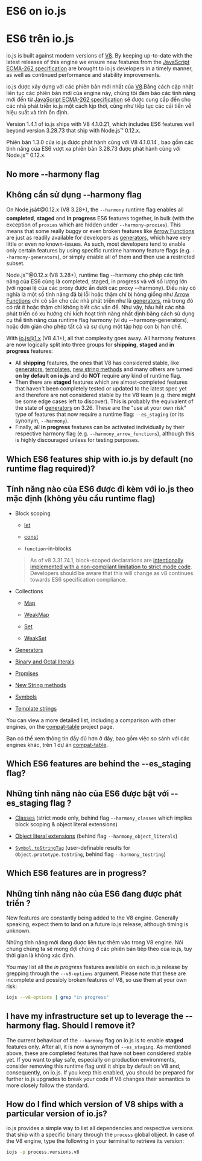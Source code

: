 # ES6 on io.js

# ES6 trên io.js

io.js is built against modern versions of [V8](https://code.google.com/p/v8/). By keeping up-to-date with the latest releases of this engine we ensure new features from the [JavaScript ECMA-262 specification](http://www.ecma-international.org/publications/standards/Ecma-262.htm) are brought to io.js developers in a timely manner, as well as continued performance and stability improvements.

io.js được xây dựng với các phiên bản mới nhất của [V8](https://code.google.com/p/v8/).Bằng cách cập nhật liên tục các phiên bản mới của engine này, chúng tôi đảm bảo các tính năng mới đến từ [JavaScript ECMA-262 specification](http://www.ecma-international.org/publications/standards/Ecma-262.htm) sẽ được cung cấp đến cho các nhà phát triển io.js một cách kịp thời, cũng như tiếp tục các cải tiến về hiệu suất và tính ổn định.

Version 1.4.1 of io.js ships with V8 4.1.0.21, which includes ES6 features well beyond version 3.28.73 that ship with Node.js™ 0.12.x.

Phiên bản 1.3.0 của io.js được phát hành cùng với V8 4.1.0.14 , bao gồm các tính năng của ES6 vượt xa phiên bản 3.28.73 được phát hành cùng với Node.js™ 0.12.x.

## No more --harmony flag

## Không cần sử dụng --harmony flag

On Node.jsâ¢@0.12.x (V8 3.28+), the `--harmony` runtime flag enables all **completed**, **staged** and **in progress** ES6 features together, in bulk (with the exception of `proxies` which are hidden under `--harmony-proxies`). This means that some really buggy or even broken features like [Arrow Functions](https://developer.mozilla.org/en-US/docs/Web/JavaScript/Reference/Functions/Arrow_functions) are just as readily available for developers as [generators](https://developer.mozilla.org/en-US/docs/Web/JavaScript/Reference/Statements/function*), which have very little or even no known-issues. As such, most developers tend to enable only certain features by using specific runtime harmony feature flags (e.g. `--harmony-generators`), or simply enable all of them and then use a restricted subset.

Node.js™@0.12.x (V8 3.28+), runtime flag --harmony cho phép các tính năng của ES6 cùng là completed, staged, in progress và với số lượng lớn (với ngoại lệ của các proxy được ẩn dưới các proxy --harmony). Điều này có nghĩa là một số tính năng đã bị lỗi hoăc thậm chí bị hỏng giống như [Arrow Functions](https://developer.mozilla.org/en-US/docs/Web/JavaScript/Reference/Functions/Arrow_functions) chi có sẵn cho các nhà phát triển như là [generators](https://developer.mozilla.org/en-US/docs/Web/JavaScript/Reference/Statements/function*), mà trong đó có rất ít hoặc thậm chí không biết các vấn đề. Như vậy, hầu hết các nhà phát triển có xu hướng chỉ kích hoạt tính năng nhất định bằng cách sử dụng cụ thể tính năng của runtime flag harmony (ví dụ --harmony-generators), hoặc đơn giản cho phép tất cả và sự dụng một tập hợp con bị hạn chế.

With io.js@1.x (V8 4.1+), all that complexity goes away. All harmony features are now logically split into three groups for **shipping**, **staged** and **in progress** features:

*   All **shipping** features, the ones that V8 has considered stable, like [generators](https://developer.mozilla.org/en-US/docs/Web/JavaScript/Reference/Statements/function*), [templates](https://developer.mozilla.org/en-US/docs/Web/JavaScript/Reference/template_strings), [new string methods](https://developer.mozilla.org/en-US/docs/Web/JavaScript/New_in_JavaScript/ECMAScript_6_support_in_Mozilla#Additions_to_the_String_object) and many others are turned **on by default on io.js** and do **NOT** require any kind of runtime flag.
*   Then there are **staged** features which are almost-completed features that haven't been completely tested or updated to the latest spec yet and therefore are not considered stable by the V8 team (e.g. there might be some edge cases left to discover). This is probably the equivalent of the state of [generators](https://developer.mozilla.org/en-US/docs/Web/JavaScript/Reference/Statements/function*) on 3.26. These are the "use at your own risk" type of features that now require a runtime flag: `--es_staging` (or its synonym, `--harmony`).
*   Finally, all **in progress** features can be activated individually by their respective harmony flag (e.g. `--harmony_arrow_functions`), although this is highly discouraged unless for testing purposes.

## Which ES6 features ship with io.js by default (no runtime flag required)?

## Tính năng nào của ES6 được đi kèm với io.js theo mặc định (không yêu cầu runtime flag)


*   Block scoping

    *   [let](https://developer.mozilla.org/en-US/docs/Web/JavaScript/Reference/Statements/let)

    *   [const](https://developer.mozilla.org/en-US/docs/Web/JavaScript/Reference/Statements/const)

    *   `function`-in-blocks

    >As of v8 3.31.74.1, block-scoped declarations are [intentionally implemented with a non-compliant limitation to strict mode code](https://groups.google.com/forum/#!topic/v8-users/3UXNCkAU8Es). Developers should be aware that this will change as v8 continues towards ES6 specification compliance.

*   Collections

    *   [Map](https://developer.mozilla.org/en-US/docs/Web/JavaScript/Reference/Global_Objects/Map)

    *   [WeakMap](https://developer.mozilla.org/en-US/docs/Web/JavaScript/Reference/Global_Objects/WeakMap)

    *   [Set](https://developer.mozilla.org/en-US/docs/Web/JavaScript/Reference/Global_Objects/Set)

    *   [WeakSet](https://developer.mozilla.org/en-US/docs/Web/JavaScript/Reference/Global_Objects/WeakSet)

*   [Generators](https://developer.mozilla.org/en-US/docs/Web/JavaScript/Reference/Statements/function*)

*   [Binary and Octal literals](https://developer.mozilla.org/en-US/docs/Web/JavaScript/Reference/Lexical_grammar#Numeric_literals)

*   [Promises](https://developer.mozilla.org/en-US/docs/Web/JavaScript/Reference/Global_Objects/Promise)

*   [New String methods](https://developer.mozilla.org/en-US/docs/Web/JavaScript/New_in_JavaScript/ECMAScript_6_support_in_Mozilla#Additions_to_the_String_object)

*   [Symbols](https://developer.mozilla.org/en-US/docs/Web/JavaScript/Reference/Global_Objects/Symbol)

*   [Template strings](https://developer.mozilla.org/en-US/docs/Web/JavaScript/Reference/template_strings)

You can view a more detailed list, including a comparison with other engines, on the [compat-table](https://kangax.github.io/compat-table/es6/) project page.

Bạn có thể xem thông tin đầy đủ hơn ở đây, bao gồm việc so sánh với các engines khác, trên 1 dự án [compat-table](https://kangax.github.io/compat-table/es6/).

## Which ES6 features are behind the --es_staging flag?

## Những tính năng nào của ES6 được bật với --es_staging flag ?

*   [Classes](https://github.com/lukehoban/es6features#classes) (strict mode only, behind flag `--harmony_classes` which implies block scoping & object literal extensions)

*   [Object literal extensions](https://github.com/lukehoban/es6features#enhanced-object-literals) (behind flag `--harmony_object_literals`)

*   [`Symbol.toStringTag`](https://developer.mozilla.org/en-US/docs/Web/JavaScript/Reference/Global_Objects/Symbol) (user-definable results for `Object.prototype.toString`, behind flag `--harmony_tostring`)

## Which ES6 features are in progress?

## Những tính năng nào của ES6 đang được phát triển ?

New features are constantly being added to the V8 engine. Generally speaking, expect them to land on a future io.js release, although timing is unknown.

Những tính năng mới đang được liên tục thêm vào trong V8 engine. Nói chung chúng ta sẽ mong đợi chúng ở các phiên bản tiếp theo của io.js, tuy thời gian là không xác định.

You may list all the *in progress* features available on each io.js release by grepping through the `--v8-options` argument. Please note that these are incomplete and possibly broken features of V8, so use them at your own risk:

```sh
iojs --v8-options | grep "in progress"
```

## I have my infrastructure set up to leverage the --harmony flag. Should I remove it?

The current behaviour of the `--harmony` flag on io.js is to enable **staged** features only. After all, it is now a synonym of `--es_staging`. As mentioned above, these are completed features that have not been considered stable yet. If you want to play safe, especially on production environments, consider removing this runtime flag until it ships by default on V8 and, consequently, on io.js. If you keep this enabled, you should be prepared for further io.js upgrades to break your code if V8 changes their semantics to more closely follow the standard.

## How do I find which version of V8 ships with a particular version of io.js?

io.js provides a simple way to list all dependencies and respective versions that ship with a specific binary through the `process` global object. In case of the V8 engine, type the following in your terminal to retrieve its version:

```sh
iojs -p process.versions.v8
```
